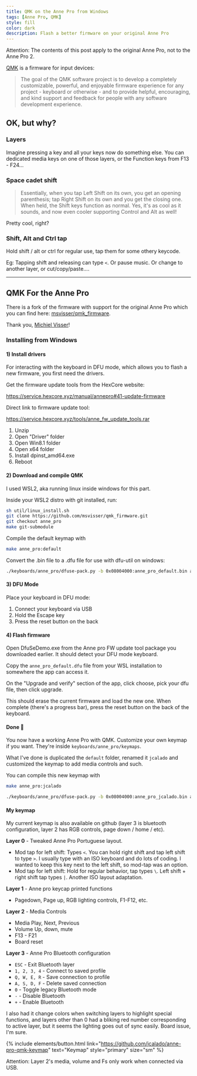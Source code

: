 ```yaml
---
title: QMK on the Anne Pro from Windows
tags: [Anne Pro, QMK]
style: fill
color: dark
description: Flash a better firmware on your original Anne Pro
---
```


<span class="box yellow"><span>Attention:</span> The contents of this post apply to the original Anne Pro, not to the Anne Pro 2.</span>

[QMK] is a firmware for input devices:

> The goal of the QMK software project is to develop a completely customizable, powerful, and enjoyable firmware experience for any project - keyboard or otherwise - and to provide helpful, encouraging, and kind support and feedback for people with any software development experience.

## OK, but why?

### Layers
Imagine pressing a key and all your keys now do something else. You can dedicated media keys on one of those layers, or the Function keys from F13 - F24...

### Space cadet shift

> Essentially, when you tap Left Shift on its own, you get an opening parenthesis; tap Right Shift on its own and you get the closing one. When held, the Shift keys function as normal. Yes, it's as cool as it sounds, and now even cooler supporting Control and Alt as well!

Pretty cool, right?

### Shift, Alt and Ctrl tap

Hold shift / alt or ctrl for regular use, tap them for some othery keycode.

Eg: Tapping shift and releasing can type `<`. Or pause music. Or change to another layer, or cut/copy/paste....

<hr class="center-ball"/>

## QMK For the Anne Pro

There is a fork of the firmware with support for the original Anne Pro which you can find here: [msvisser/qmk_firmware][fork].

Thank you, [Michiel Visser][msvisser]! 

### Installing from Windows

#### 1) Install drivers

For interacting with the keyboard in DFU mode, which allows you to flash a new firmware, you first need the drivers.

Get the firmware update tools from the HexCore website:

https://service.hexcore.xyz/manual/annepro#41-update-firmware

Direct link to firmware update tool:

https://service.hexcore.xyz/tools/anne_fw_update_tools.rar


1. Unzip
2. Open "Driver" folder
3. Open Win8.1 folder
4. Open x64 folder
5. Install dpinst_amd64.exe
6. Reboot

#### 2) Download and compile QMK

I used WSL2, aka running linux inside windows for this part.

Inside your WSL2 distro with git installed, run:

```bash
sh util/linux_install.sh
git clone https://github.com/msvisser/qmk_firmware.git
git checkout anne_pro
make git-submodule
```


Compile the default keymap with

```bash
make anne_pro:default
```

Convert the .bin file to a .dfu file for use with dfu-util on windows:

```bash
./keyboards/anne_pro/dfuse-pack.py -b 0x08004000:anne_pro_default.bin anne_pro_default.dfu
```

#### 3) DFU Mode

Place your keyboard in DFU mode:

1. Connect your keyboard via USB
2. Hold the Escape key
3. Press the reset button on the back

#### 4) Flash firmware

Open DfuSeDemo.exe from the Anne pro FW update tool package you downloaded earlier.
It should detect your DFU mode keyboard.

Copy the `anne_pro_default.dfu` file from your WSL installation to somewhere the app can access it.

On the "Upgrade and verify" section of the app, click choose, pick your dfu file, then click upgrade.

This should erase the current firmware and load the new one. When complete (there's a progress bar), press the reset button on the back of the keyboard.

#### Done 🥳

You now have a working Anne Pro with QMK.
Customize your own keymap if you want. 
They're inside `keyboards/anne_pro/keymaps`.

What I've done is duplicated the `default` folder, renamed it `jcalado` and customized the keymap to add media controls and such.

You can compile this new keymap with

```bash
make anne_pro:jcalado

./keyboards/anne_pro/dfuse-pack.py -b 0x08004000:anne_pro_jcalado.bin anne_pro_jcalado.dfu
```


#### My keymap

My current keymap is also available on github (layer 3 is bluetooth configuration, layer 2 has RGB controls, page down / home / etc).

**Layer 0** - Tweaked Anne Pro Portuguese layout.  
- Mod tap for left shift: Types `<`. You can hold right shift and tap left shift to type `>`. I usually type with an ISO keyboard and do lots of coding. I wanted to keep this key next to the left shift, so mod-tap was an option.
- Mod tap for left shift: Hold for regular behavior, tap types `\`. Left shift + right shift tap types `|`. Another ISO layout adaptation.

**Layer 1** - Anne pro keycap printed functions
- Pagedown, Page up, RGB lighting controls, F1-F12, etc.

**Layer 2** - Media Controls
-  Media Play, Next, Previous
-  Volume Up, down, mute
-  F13 - F21
-  Board reset

**Layer 3** - Anne Pro Bluetooth configuration

- `ESC` - Exit Bluetooth layer
- `1, 2, 3, 4` - Connect to saved profile
- `Q, W, E, R` - Save connection to profile
- `A, S, D, F` - Delete saved connection
- `0` - Toggle legacy Bluetooth mode
- `-` - Disable Bluetooth
- `+` - Enable Bluetooth

I also had it change colors when switching layers to highlight special functions, and layers other than 0 had a bliking red number corresponding to active layer, but it seems the lighting goes out of sync easily. Board issue, I'm sure. 

{% include elements/button.html link="https://github.com/jcalado/anne-pro-qmk-keymap" text="Keymap" style="primary" size="sm" %}

<span class="box orange"><span>Attention:</span> Layer 2's media, volume and Fs only work when connected via USB.</span>

[qmk]: https://qmk.fm/
[fork]: https://github.com/msvisser/qmk_firmware/tree/anne_pro/keyboards/anne_pro
[msvisser]: https://github.com/msvisser
